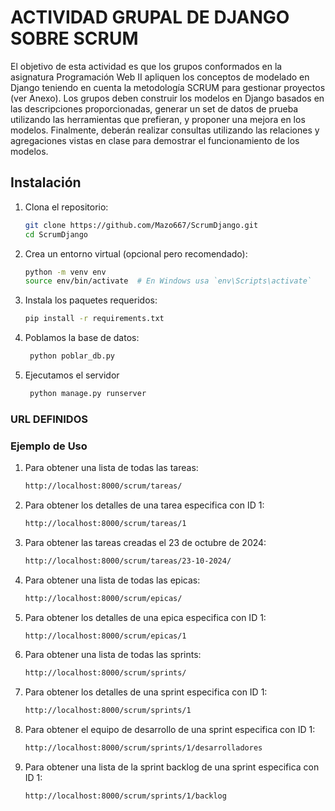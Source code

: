 # ACTIVIDAD GRUPAL DE DJANGO SOBRE SCRUM

El objetivo de esta actividad es que los grupos conformados en la asignatura Programación
Web II apliquen los conceptos de modelado en Django teniendo en cuenta la metodología
SCRUM para gestionar proyectos (ver Anexo). Los grupos deben construir los modelos en
Django basados en las descripciones proporcionadas, generar un set de datos de prueba
utilizando las herramientas que prefieran, y proponer una mejora en los modelos.
Finalmente, deberán realizar consultas utilizando las relaciones y agregaciones vistas en
clase para demostrar el funcionamiento de los modelos.

## Instalación

1. Clona el repositorio:

   ```bash
   git clone https://github.com/Mazo667/ScrumDjango.git
   cd ScrumDjango
    ```

2. Crea un entorno virtual (opcional pero recomendado):
    ```bash
    python -m venv env
    source env/bin/activate  # En Windows usa `env\Scripts\activate`
    ```

3. Instala los paquetes requeridos:
    ```bash
    pip install -r requirements.txt
    ```

4. Poblamos la base de datos:
   ```bash
    python poblar_db.py
    ```

5. Ejecutamos el servidor
   ```bash
    python manage.py runserver
    ```

### URL DEFINIDOS

### Ejemplo de Uso

1. Para obtener una lista de todas las tareas:
    ```bash
    http://localhost:8000/scrum/tareas/
    ```

2. Para obtener los detalles de una tarea especifica con ID 1:
    ```bash
    http://localhost:8000/scrum/tareas/1
    ```

3. Para obtener las tareas creadas el 23 de octubre de 2024:
    ```bash
    http://localhost:8000/scrum/tareas/23-10-2024/
    ```

4. Para obtener una lista de todas las epicas:
    ```bash
    http://localhost:8000/scrum/epicas/
    ```

5. Para obtener los detalles de una epica especifica con ID 1:
    ```bash
    http://localhost:8000/scrum/epicas/1
    ```

6. Para obtener una lista de todas las sprints:
    ```bash
    http://localhost:8000/scrum/sprints/
    ```

7. Para obtener los detalles de una sprint especifica con ID 1:
    ```bash
    http://localhost:8000/scrum/sprints/1
    ```

8. Para obtener el equipo de desarrollo de una sprint especifica con ID 1:
    ```bash
    http://localhost:8000/scrum/sprints/1/desarrolladores
    ```

9. Para obtener una lista de la sprint backlog de una sprint especifica con ID 1:
    ```bash
    http://localhost:8000/scrum/sprints/1/backlog
    ```